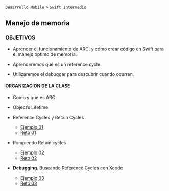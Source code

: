 
`Desarrollo Mobile` > `Swift Intermedio`

## Manejo de memoria 

### OBJETIVOS 

- Aprender el funcionamiento de ARC, y cómo crear código en Swift  para el manejo óptimo de memoria.

- Aprenderemos qué es un reference cycle.

- Utilizaremos el debugger para descubrir cuando ocurren.


#### ORGANIZACION DE LA CLASE 

- Como y que es ARC

- Object’s Lifetime

- Reference Cycles y Retain Cycles

	- [Ejemplo 01](Ejemplo-01)
	- [Reto 01](Reto-01)

- Rompiendo Retain cycles

	- [Ejemplo 02](Ejemplo-02)
	- [Reto 02](Reto-02)

- **Debugging**. Buscando Reference Cycles con Xcode

	- [Ejemplo 03](Ejemplo-03)
	- [Reto 03](Reto-03)


